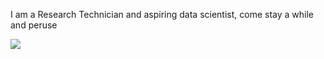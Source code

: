 I am a Research Technician and aspiring data scientist, come stay a while and peruse


![](https://user-images.githubusercontent.com/26802209/131696742-afea0b5d-6084-48f2-b064-f6bd2a5e71d0.jpg)

